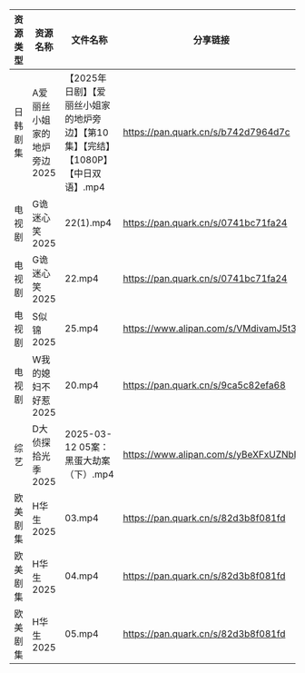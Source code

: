 | 资源类型 | 资源名称             | 文件名称                                              | 分享链接                                 | 更新时间                |
| ---- | ---------------- | ------------------------------------------------- | ------------------------------------ | ------------------- |
| 日韩剧集 | A爱丽丝小姐家的地炉旁边2025 | 【2025年日剧】【爱丽丝小姐家的地炉旁边】【第10集】【完结】【1080P】【中日双语】.mp4 | https://pan.quark.cn/s/b742d7964d7c  | 2025-03-13 16:20:47 |
| 电视剧  | G诡迷心笑2025        | 22(1).mp4                                         | https://pan.quark.cn/s/0741bc71fa24  | 2025-03-13 16:22:41 |
| 电视剧  | G诡迷心笑2025        | 22.mp4                                            | https://pan.quark.cn/s/0741bc71fa24  | 2025-03-13 16:22:44 |
| 电视剧  | S似锦2025          | 25.mp4                                            | https://www.alipan.com/s/VMdivamJ5t3 | 2025-03-13 00:06:59 |
| 电视剧  | W我的媳妇不好惹2025     | 20.mp4                                            | https://pan.quark.cn/s/9ca5c82efa68  | 2025-03-13 16:27:23 |
| 综艺   | D大侦探拾光季2025      | 2025-03-12 05案：黑蛋大劫案（下）.mp4                       | https://www.alipan.com/s/yBeXFxUZNbB | 2025-03-13 00:08:14 |
| 欧美剧集 | H华生2025          | 03.mp4                                            | https://pan.quark.cn/s/82d3b8f081fd  | 2025-03-13 16:23:18 |
| 欧美剧集 | H华生2025          | 04.mp4                                            | https://pan.quark.cn/s/82d3b8f081fd  | 2025-03-13 16:23:09 |
| 欧美剧集 | H华生2025          | 05.mp4                                            | https://pan.quark.cn/s/82d3b8f081fd  | 2025-03-13 16:23:15 |
